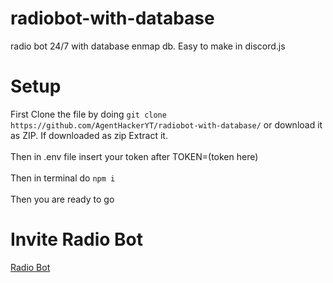# radiobot-with-database
radio bot 24/7 with database enmap db. Easy to make in discord.js
# Setup
First Clone the file by doing ```git clone https://github.com/AgentHackerYT/radiobot-with-database/```
or download it as ZIP. If downloaded as zip Extract it.
\
\
Then in .env file insert your token after TOKEN=(token here)
\
\
Then in terminal do ```npm i```
\
\
Then you are ready to go
# Invite Radio Bot
[Radio Bot](https://discord.com/api/oauth2/authorize?client_id=828510451595870218&permissions=8&scope=bot)
